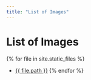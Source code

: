 ```yaml
---
title: "List of Images"
---
```


# List of Images

{% for file in site.static_files %}
* [{{ file.path }}](/memes/{{file.path}})
{% endfor %}
